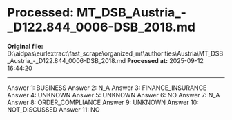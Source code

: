 # Processed: MT_DSB_Austria_-_D122.844_0006-DSB_2018.md

**Original file:** D:\aidpas\eurlextract\fast_scrape\organized_mt\authorities\Austria\MT_DSB_Austria_-_D122.844_0006-DSB_2018.md
**Processed at:** 2025-09-12 16:44:20

---

Answer 1: BUSINESS
Answer 2: N_A
Answer 3: FINANCE_INSURANCE
Answer 4: UNKNOWN
Answer 5: UNKNOWN
Answer 6: NO
Answer 7: N_A
Answer 8: ORDER_COMPLIANCE
Answer 9: UNKNOWN
Answer 10: NOT_DISCUSSED
Answer 11: NO
